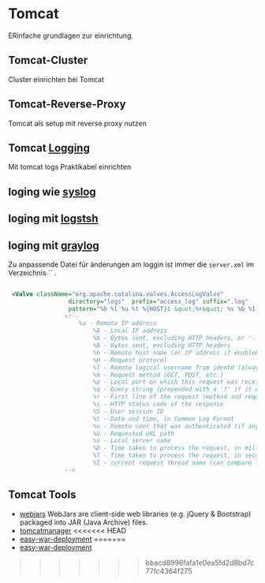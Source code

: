 # Tomcat

ERinfache grundlagen zur einrichtung.

## Tomcat-Cluster

Cluster einrichten bei Tomcat

## Tomcat-Reverse-Proxy

Tomcat als setup mit reverse proxy nutzen

## Tomcat [Logging](../logging)

Mit tomcat logs Praktikabel einrichten

## loging wie [syslog](../syslog)

## loging mit [logstsh](../logstah)

## loging mit [graylog](../graylog)

Zu anpassende Datei für änderungen am loggin ist immer die `server.xml` im Verzeichnis `` .

```xml

 <Valve className="org.apache.catalina.valves.AccessLogValve"
                 directory="logs"  prefix="access_log" suffix=".log"
                 pattern="%h %l %u %t %{HOST}i &quot;%r&quot; %s %b %I %S %D" />
                <!--
                    %a - Remote IP address
                        %A - Local IP address
                        %b - Bytes sent, excluding HTTP headers, or '-' if zero
                        %B - Bytes sent, excluding HTTP headers
                        %h - Remote host name (or IP address if enableLookups for the connector is false)
                        %H - Request protocol
                        %l - Remote logical username from identd (always returns '-')
                        %m - Request method (GET, POST, etc.)
                        %p - Local port on which this request was received
                        %q - Query string (prepended with a '?' if it exists)
                        %r - First line of the request (method and request URI)
                        %s - HTTP status code of the response
                        %S - User session ID
                        %t - Date and time, in Common Log Format
                        %u - Remote user that was authenticated (if any), else '-'
                        %U - Requested URL path
                        %v - Local server name
                        %D - Time taken to process the request, in millis
                        %T - Time taken to process the request, in seconds
                        %I - current request thread name (can compare later with stacktraces)
                -->
```

## Tomcat Tools

* [webjars](https://www.webjars.org/) WebJars are client-side web libraries (e.g. jQuery & Bootstrap) packaged into JAR (Java Archive) files.
* [tomcatmanager](https://pypi.org/project/tomcatmanager/)
<<<<<<< HEAD
* [easy-war-deployment](http://emmanuelrosa.com/articles/easy-war-deployment/)
=======
* [easy-war-deployment](http://emmanuelrosa.com/articles/easy-war-deployment/)
>>>>>>> bbacd8996fafa1e0ea5fd2d8bd7c77fc4364f275
